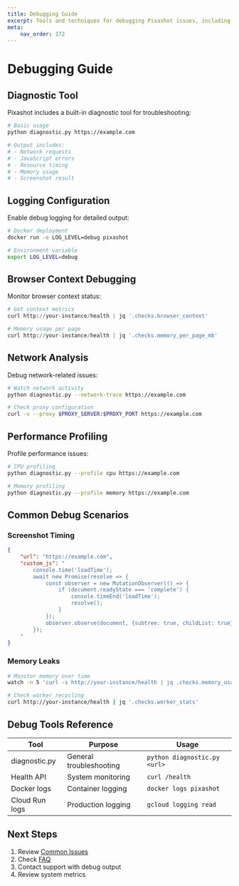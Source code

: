 ```yaml
---
title: Debugging Guide
excerpt: Tools and techniques for debugging Pixashot issues, including diagnostic tools, logging configuration, and troubleshooting procedures.
meta:
    nav_order: 172
---
```


# Debugging Guide

## Diagnostic Tool

Pixashot includes a built-in diagnostic tool for troubleshooting:

```bash
# Basic usage
python diagnostic.py https://example.com

# Output includes:
# - Network requests
# - JavaScript errors
# - Resource timing
# - Memory usage
# - Screenshot result
```

## Logging Configuration

Enable debug logging for detailed output:

```bash
# Docker deployment
docker run -e LOG_LEVEL=debug pixashot

# Environment variable
export LOG_LEVEL=debug
```

## Browser Context Debugging

Monitor browser context status:

```python
# Get context metrics
curl http://your-instance/health | jq '.checks.browser_context'

# Memory usage per page
curl http://your-instance/health | jq '.checks.memory_per_page_mb'
```

## Network Analysis

Debug network-related issues:

```bash
# Watch network activity
python diagnostic.py --network-trace https://example.com

# Check proxy configuration
curl -v --proxy $PROXY_SERVER:$PROXY_PORT https://example.com
```

## Performance Profiling

Profile performance issues:

```bash
# CPU profiling
python diagnostic.py --profile cpu https://example.com

# Memory profiling
python diagnostic.py --profile memory https://example.com
```

## Common Debug Scenarios

### Screenshot Timing
```json
{
    "url": "https://example.com",
    "custom_js": "
        console.time('loadTime');
        await new Promise(resolve => {
            const observer = new MutationObserver(() => {
                if (document.readyState === 'complete') {
                    console.timeEnd('loadTime');
                    resolve();
                }
            });
            observer.observe(document, {subtree: true, childList: true});
        });
    "
}
```

### Memory Leaks
```bash
# Monitor memory over time
watch -n 5 'curl -s http://your-instance/health | jq .checks.memory_usage_mb'

# Check worker recycling
curl http://your-instance/health | jq '.checks.worker_stats'
```

## Debug Tools Reference

| Tool | Purpose | Usage |
|------|---------|-------|
| diagnostic.py | General troubleshooting | `python diagnostic.py <url>` |
| Health API | System monitoring | `curl /health` |
| Docker logs | Container logging | `docker logs pixashot` |
| Cloud Run logs | Production logging | `gcloud logging read` |

## Next Steps

1. Review [Common Issues](common-issues.md)
2. Check [FAQ](faq.md)
3. Contact support with debug output
4. Review system metrics